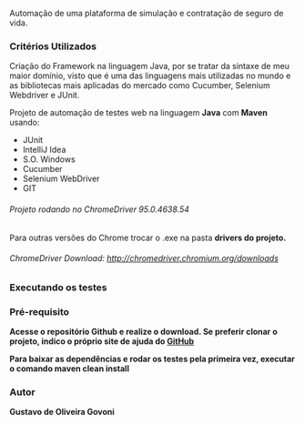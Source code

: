 
Automação de uma plataforma de simulação e contratação de seguro de vida.

### Critérios Utilizados 
Criação do Framework na linguagem Java, por se tratar da sintaxe de meu maior domínio, visto que é uma das linguagens mais utilizadas no mundo e as bibliotecas 
mais aplicadas do mercado como Cucumber, Selenium Webdriver e JUnit.

Projeto de automação de testes web na linguagem <b>Java</b> com <b>Maven</b> usando:

- JUnit 
- IntelliJ Idea 
- S.O. Windows 
- Cucumber
- Selenium WebDriver
- GIT

###### Projeto rodando no ChromeDriver 95.0.4638.54

Para outras versões do Chrome trocar o .exe na pasta <b>drivers<b> do projeto.

###### ChromeDriver Download: http://chromedriver.chromium.org/downloads

### Executando os testes

### Pré-requisito
Acesse o repositório Github e realize o download.
Se preferir clonar o projeto, indico o próprio site de ajuda do [GitHub](https://help.github.com/en/articles/cloning-a-repository)

Para baixar as dependências e rodar os testes pela primeira vez, executar o comando <b>maven clean install</b>


### Autor

Gustavo de Oliveira Govoni

